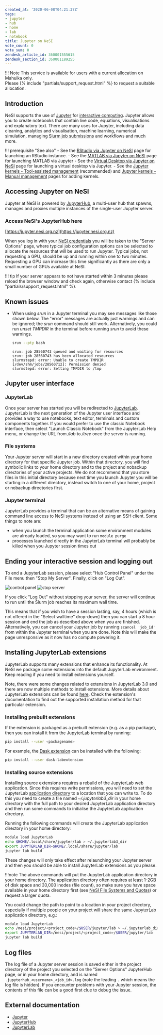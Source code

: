 ```yaml
---
created_at: '2020-06-08T04:21:37Z'
tags:
- jupyter
- hub
- home
- lab
- notebook
title: Jupyter on NeSI
vote_count: 0
vote_sum: 0
zendesk_article_id: 360001555615
zendesk_section_id: 360001189255
---
```


!!! Note
     This service is available for users with a current allocation on
     Mahuika only.  
     Please {% include "partials/support_request.html" %} to request a suitable
     allocation.

## Introduction

NeSI supports the use of [Jupyter](https://jupyter.org/) for
[interactive computing](../../Scientific_Computing/Running_Jobs_on_Maui_and_Mahuika/Slurm_Interactive_Sessions.md).
Jupyter allows you to create notebooks that contain live code,
equations, visualisations and explanatory text. There are many uses for
Jupyter, including data cleaning, analytics and visualisation, machine
learning, numerical simulation, managing [Slurm job
submissions](../../Getting_Started/Next_Steps/Submitting_your_first_job.md)
and workflows and much more.

!!! prerequisite "See also"
     -   See the [RStudio via Jupyter on NeSI](../../Scientific_Computing/Interactive_computing_using_Jupyter/RStudio_via_Jupyter_on_NeSI.md)
         page for launching an RStudio instance.
     -   See the [MATLAB via Jupyter on NeSI](../../Scientific_Computing/Interactive_computing_using_Jupyter/MATLAB_via_Jupyter_on_NeSI.md)
         page for launching MATLAB via Jupyter
     -   See the [Virtual Desktop via Jupyter on NeSI](../../Scientific_Computing/Interactive_computing_using_Jupyter/Virtual_Desktop_via_Jupyter_on_NeSI.md)
         page for launching a virtual desktop via Jupyter.
     -   See the [Jupyter kernels - Tool-assisted management](../../Scientific_Computing/Interactive_computing_using_Jupyter/Jupyter_kernels_Tool_assisted_management.md)
         (recommended) and [Jupyter kernels - Manual management](../../Scientific_Computing/Interactive_computing_using_Jupyter/Jupyter_kernels_Manual_management.md)
         pages for adding kernels.

## Accessing Jupyter on NeSI

Jupyter at NeSI is powered by [JupyterHub](https://jupyter.org/hub), a
multi-user hub that spawns, manages and proxies multiple instances of
the single-user Jupyter server.

### Access NeSI's JupyterHub here

[https://jupyter.nesi.org.nz](https://jupyter.nesi.org.nz)

When you log in with your [NeSI credentials](../../Getting_Started/Accessing_the_HPCs/Setting_Up_and_Resetting_Your_Password.md)
you will be taken to the "Server Options" page, where typical job
configuration options can be selected to allocate the resources that
will be used to run Jupyter. Typical jobs, not requesting a GPU, should
be up and running within one to two minutes. Requesting a GPU can
increase this time significantly as there are only a small number of
GPUs available at NeSI.

!!! tip
     If your server appears to not have started within 3 minutes please
     reload the browser window and check again, otherwise contact
      {% include "partials/support_request.html" %}.

## Known issues

- When using *srun* in a Jupyter terminal you may see messages like
    those shown below. The "error" messages are actually just warnings
    and can be ignored; the *srun* command should still work.
    Alternatively, you could run *unset TMPDIR* in the terminal before
    running *srun* to avoid these warnings.

    ``` sh
    srun --pty bash
    ```

    ```out
    srun: job 28560743 queued and waiting for resources
    srun: job 28560743 has been allocated resources
    slurmstepd: error: Unable to create TMPDIR [/dev/shm/jobs/28560712]: Permission denied
    slurmstepd: error: Setting TMPDIR to /tmp
    ```

## Jupyter user interface

### JupyterLab

Once your server has started you will be redirected to
[JupyterLab](https://jupyterlab.readthedocs.io/en/stable/). JupyterLab
is the next generation of the Jupyter user interface and provides a way
to use notebooks, text editor, terminals and custom components together.
If you would prefer to use the classic Notebook interface, then select
"Launch Classic Notebook" from the JupyterLab Help menu, or change the
URL from */lab* to */tree* once the server is running.

### File systems

Your Jupyter server will start in a new directory created within your
home directory for that specific Jupyter job. Within that directory, you
will find symbolic links to your home directory and to the project and
nobackup directories of your active projects. We do not recommend that
you store files in this initial directory because next time you launch
Jupyter you will be starting in a different directory, instead switch to
one of your home, project or nobackup directories first.

### Jupyter terminal

JupyterLab provides a terminal that can be an alternative means of
gaining command line access to NeSI systems instead of using an SSH
client. Some things to note are:

- when you launch the terminal application some environment modules
    are already loaded, so you may want to run `module purge`
- processes launched directly in the JupyterLab terminal will probably
    be killed when you Jupyter session times out

## Ending your interactive session and logging out

To end a JupyterLab session, please select "Hub Control Panel" under the
File menu then "Stop My Server". Finally, click on "Log Out".

![control panel](../../assets/images/Jupyter_on_NeSI.png)
![stop server](../../assets/images/Jupyter_on_NeSI_0.png)

If you click "Log Out" without stopping your server, the server will
continue to run until the Slurm job reaches its maximum wall time.

This means that if you wish to have a session lasting, say, 4 hours
(which is not offered in the "Select walltime" drop-down) then you can
start a 8 hour session and end the job as described above when you are
finished. Alternatively, you can cancel your Jupyter job by running
`scancel 'job_id'` from within the Jupyter terminal when you are done.
Note this will make the page unresponsive as it now has no compute
powering it.

## Installing JupyterLab extensions

JupyterLab supports many extensions that enhance its functionality. At
NeSI we package some extensions into the default JupyterLab environment.
Keep reading if you need to install extensions yourself.

Note, there were some changes related to extensions in JupyterLab 3.0
and there are now multiple methods to install extensions. More details
about JupyterLab extensions can be found
[here](https://jupyterlab.readthedocs.io/en/stable/user/extensions.html).
Check the extension's documentation to find out the supported
installation method for that particular extension.

### Installing prebuilt extensions 

If the extension is packaged as a prebuilt extension (e.g. as a pip
package), then you can install it from the JupyterLab terminal by
running:

``` sh
pip install --user <packagename>
```

For example, the [Dask
extension](https://github.com/dask/dask-labextension#jupyterlab-30-or-greater)
can be installed with the following:

``` sh
pip install --user dask-labextension
```

### Installing source extensions

Installing source extensions requires a rebuild of the JupyterLab web
application. Since this requires write permissions, you will need to set
the JupyterLab [application directory](https://jupyterlab.readthedocs.io/en/stable/user/extensions.html#advanced-usage)
to a location that you can write to. To do this you need to create a
file named *~/.jupyterlab3\_dir* in your home directory with the full
path to your desired JupyterLab application directory and then run some
commands to initialise the JupyterLab application directory.

Running the following commands will create the JupyterLab application
directory in your home directory:

``` sh
module load JupyterLab
echo $HOME/.local/share/jupyter/lab > ~/.jupyterlab3_dir
export JUPYTERLAB_DIR=$HOME/.local/share/jupyter/lab
jupyter lab build
```

These changes will only take effect after relaunching your Jupyter
server and then you should be able to install JupyterLab extensions as
you please.

!!!note
     The above commands will put the JupyterLab application directory in
     your home directory. The application directory often requires at least
     1-2GB of disk space and 30,000 inodes (file count), so make sure you
     have space available in your home directory first (see
     [NeSI File Systems and Quotas](../../Storage/File_Systems_and_Quotas/NeSI_File_Systems_and_Quotas.md))
     or request a larger quota.

You could change the path to point to a location in your project
directory, especially if multiple people on your project will share the
same JupyterLab application directory, e.g.:

``` sh
module load JupyterLab
echo /nesi/project/<project_code>/$USER/jupyter/lab > ~/.jupyterlab_dir
export JUPYTERLAB_DIR=/nesi/project/<project_code>/$USER/jupyter/lab
jupyter lab build
```

## Log files

The log file of a Jupyter server session is saved either in the project
directory of the project you selected on the "Server Options" JupyterHub
page, or in your home directory, and is named
`.jupyterhub_<username>_<job_id>.log` (note the leading `.` which means
the log file is hidden). If you encounter problems with your Jupyter
session, the contents of this file can be a good first clue to debug the
issue.

## External documentation

- [Jupyter](https://jupyter.readthedocs.io/en/latest/)
- [JupyterHub](https://jupyterhub.readthedocs.io/en/stable/)
- [JupyterLab](https://jupyterlab.readthedocs.io/en/stable/)
